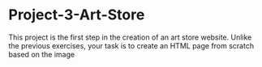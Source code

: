 # Project-3-Art-Store
This project is the first step in the creation of an art store website. Unlike the previous exercises, your task is to create an HTML page from scratch based on the image 
